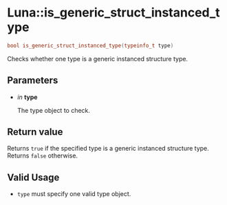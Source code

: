 # Luna::is_generic_struct_instanced_type

```c++
bool is_generic_struct_instanced_type(typeinfo_t type)
```

Checks whether one type is a generic instanced structure type. 



## Parameters
* *in* **type**

    The type object to check. 

## Return value
Returns `true` if the specified type is a generic instanced structure type. Returns `false` otherwise. 

## Valid Usage
* `type` must specify one valid type object. 

